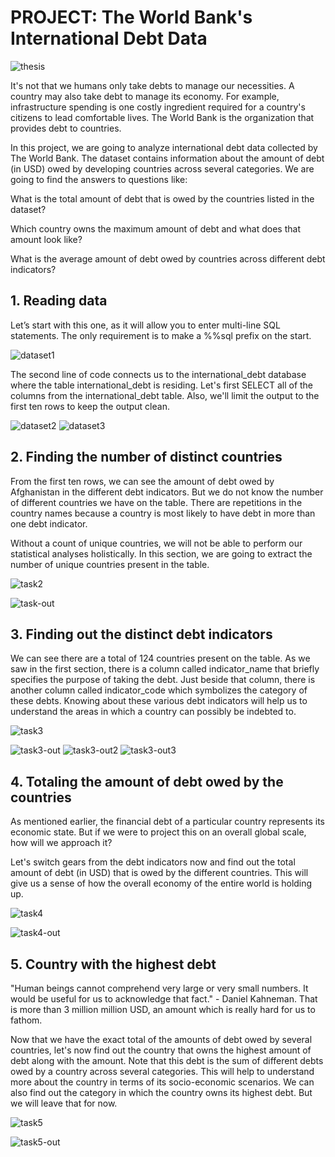 # PROJECT: The World Bank's International Debt Data
![thesis](https://github.com/sichensong-99/My-Analysis-Projects/blob/master/Pics/thesis.png)

It's not that we humans only take debts to manage our necessities. A country may also take debt to manage its economy. For example, infrastructure spending is one costly ingredient required for a country's citizens to lead comfortable lives. The World Bank is the organization that provides debt to countries.

In this project, we are going to analyze international debt data collected by The World Bank. The dataset contains information about the amount of debt (in USD) owed by developing countries across several categories. We are going to find the answers to questions like:

What is the total amount of debt that is owed by the countries listed in the dataset?

Which country owns the maximum amount of debt and what does that amount look like?

What is the average amount of debt owed by countries across different debt indicators?

## 1. Reading data

Let’s start with this one, as it will allow you to enter multi-line SQL statements. The only requirement is to make a %%sql prefix on the start. 

![dataset1](https://github.com/sichensong-99/My-Analysis-Projects/blob/master/Pics/dataset1.png)

The second line of code connects us to the international_debt database where the table international_debt is residing. Let's first SELECT all of the columns from the international_debt table. Also, we'll limit the output to the first ten rows to keep the output clean.

![dataset2](https://github.com/sichensong-99/My-Analysis-Projects/blob/master/Pics/dataset2.png)
![dataset3](https://github.com/sichensong-99/My-Analysis-Projects/blob/master/Pics/dataset3.png)

## 2. Finding the number of distinct countries

From the first ten rows, we can see the amount of debt owed by Afghanistan in the different debt indicators. But we do not know the number of different countries we have on the table. There are repetitions in the country names because a country is most likely to have debt in more than one debt indicator.

Without a count of unique countries, we will not be able to perform our statistical analyses holistically. In this section, we are going to extract the number of unique countries present in the table.

![task2](https://github.com/sichensong-99/My-Analysis-Projects/blob/master/Pics/task2.png)

![task-out](https://github.com/sichensong-99/My-Analysis-Projects/blob/master/Pics/task2-out.png)

## 3. Finding out the distinct debt indicators

We can see there are a total of 124 countries present on the table. As we saw in the first section, there is a column called indicator_name that briefly specifies the purpose of taking the debt. Just beside that column, there is another column called indicator_code which symbolizes the category of these debts. Knowing about these various debt indicators will help us to understand the areas in which a country can possibly be indebted to.

![task3](https://github.com/sichensong-99/My-Analysis-Projects/blob/master/Pics/task3.png)

![task3-out](https://github.com/sichensong-99/My-Analysis-Projects/blob/master/Pics/task3-out.png)
![task3-out2](https://github.com/sichensong-99/My-Analysis-Projects/blob/master/Pics/task3-out2.png)
![task3-out3](https://github.com/sichensong-99/My-Analysis-Projects/blob/master/Pics/task3-out3.png)

## 4. Totaling the amount of debt owed by the countries

As mentioned earlier, the financial debt of a particular country represents its economic state. But if we were to project this on an overall global scale, how will we approach it?

Let's switch gears from the debt indicators now and find out the total amount of debt (in USD) that is owed by the different countries. This will give us a sense of how the overall economy of the entire world is holding up.

![task4](https://github.com/sichensong-99/My-Analysis-Projects/blob/master/Pics/task4.png)

![task4-out](https://github.com/sichensong-99/My-Analysis-Projects/blob/master/Pics/task4-out.png)

## 5. Country with the highest debt

"Human beings cannot comprehend very large or very small numbers. It would be useful for us to acknowledge that fact." - Daniel Kahneman. That is more than 3 million million USD, an amount which is really hard for us to fathom.

Now that we have the exact total of the amounts of debt owed by several countries, let's now find out the country that owns the highest amount of debt along with the amount. Note that this debt is the sum of different debts owed by a country across several categories. This will help to understand more about the country in terms of its socio-economic scenarios. We can also find out the category in which the country owns its highest debt. But we will leave that for now.

![task5](https://github.com/sichensong-99/My-Analysis-Projects/blob/master/Pics/task5.png)

![task5-out](https://github.com/sichensong-99/My-Analysis-Projects/blob/master/Pics/task5-out.png)




